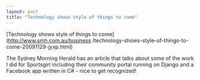 ```yaml
---
layout: post
title: "Technology shows style of things to come"
---
```


[Technology shows style of things to come](http://www.smh.com.au/business
/technology-shows-style-of-things-to-come-20091129-jyxp.html)

The Sydney Morning Herald has an article that talks about some of the work I
did for Sportsgirl including their community portal running on Django and a
Facebook app written in C# - nice to get recognized!

